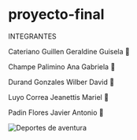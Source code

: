 # proyecto-final

INTEGRANTES

Cateriano Guillen Geraldine Guisela  👾

Champe Palimino Ana Gabriela 👾

Durand Gonzales Wilber David 👾

Luyo Correa Jeanettis Mariel 👾

Padin Flores Javier Antonio 👾


![Deportes de aventura](./assets/img/catalogo/canopyboy.webp)








